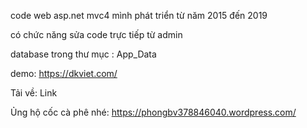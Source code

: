 code web asp.net mvc4 mình phát triển từ năm 2015 đến 2019

có chức năng sửa code trực tiếp từ admin

database trong thư mục : App_Data

demo: https://dkviet.com/

Tải về: Link

Ủng hộ cốc cà phê nhé: https://phongbv378846040.wordpress.com/
